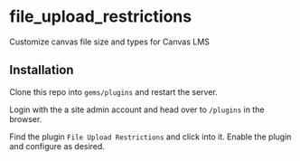 # file_upload_restrictions
Customize canvas file size and types for Canvas LMS


## Installation

Clone this repo into `gems/plugins` and restart the server.

Login with the a site admin account and head over to `/plugins` in the browser.

Find the plugin `File Upload Restrictions` and click into it. Enable the plugin and configure as desired.

